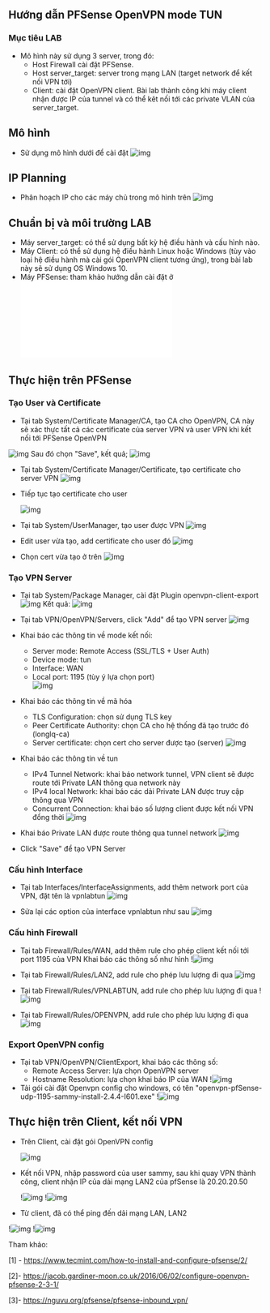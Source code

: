 ## Hướng dẫn PFSense OpenVPN mode TUN

### Mục tiêu LAB
- Mô hình này sử dụng 3 server, trong đó:
  - Host Firewall cài đặt PFSense.
  - Host server_target: server trong mạng LAN (target network để kết nối VPN tới)
  - Client: cài đặt OpenVPN client.
Bài lab thành công khi máy client nhận được IP của tunnel và có thể kêt nối tới các private VLAN của server_target.

## Mô hình 
- Sử dụng mô hình dưới để cài đặt
![img](../images/PFSense-OpenVPN.jpg)

## IP Planning
- Phân hoạch IP cho các máy chủ trong mô hình trên
![img](../images/ip-planning.jpg)

## Chuẩn bị và môi trường LAB
- Máy server_target: có thể sử dụng bất kỳ hệ điều hành và cấu hình nào.
- Máy Client: có thể sử dụng hệ điều hành Linux hoặc Windows (tùy vào loại hệ điều hành mà cài gói OpenVPN client tương ứng), trong bài lab này sẽ sử dụng OS Windows 10.
- Máy PFSense: tham khảo hướng dẫn cài đặt ở ![đây](./pfSense-install.md)
 

## Thực hiện trên PFSense

### Tạo User và Certificate

- Tại tab System/Certificate Manager/CA, tạo CA cho OpenVPN, CA này sẽ xác thực tất cả các certificate của server VPN và user VPN khi kết nối tới PFSense OpenVPN

 ![img](../images/ovpn_4.jpg)
 Sau đó chọn "Save", kết quả;
 ![img](../images/ovpn_5.jpg)
  
- Tại tab System/Certificate Manager/Certificate, tạo certificate cho server VPN
  ![img](../images/ovpn_5_1.jpg)

- Tiếp tục tạo certificate cho user

  ![img](../images/openvpn_tun/1.jpg)

- Tại tab System/UserManager, tạo user được VPN
  ![img](../images/openvpn_tun/2.jpg)

- Edit user vừa tạo, add certificate cho user đó
  ![img](../images/openvpn_tun/3.jpg)

- Chọn cert vừa tạo ở trên
  ![img](../images/openvpn_tun/4.jpg)

### Tạo VPN Server

- Tại tab System/Package Manager, cài đặt Plugin openvpn-client-export
  ![img](../images/ovpn_1.jpg)
  Kết quả:
  ![img](../images/ovpn_2.jpg)     

- Tại tab VPN/OpenVPN/Servers, click "Add" để tạo VPN server
  ![img](../images/ovpn_6_1.jpg)

- Khai báo các thông tin về mode kết nối:
  - Server mode: Remote Access (SSL/TLS + User Auth)
  - Device mode: tun
  - Interface: WAN
  - Local port: 1195 (tùy ý lựa chọn port)   
  ![img](../images/openvpn_tun/5.jpg) 
- Khai báo các thông tin về mã hóa
  - TLS Configuration: chọn sử dụng TLS key
  - Peer Certificate Authority: chọn CA cho hệ thống đã tạo trước đó (longlq-ca)
  - Server certificate: chọn cert cho server được tạo (server)
  ![img](../images/ovpn_8.jpg) 
- Khai báo các thông tin về tun
  - IPv4 Tunnel Network: khai báo network tunnel, VPN client sẽ được route tới Private LAN thông qua network này
  - IPv4 local Network: khai báo các dải Private LAN được truy cập thông qua VPN
  - Concurrent Connection: khai báo số lượng client được kết nối VPN đồng thời
  ![img](../images/openvpn_tun/6.jpg)

- Khai báo Private LAN được route thông qua tunnel network
  ![img](../images/openvpn_tun/7.jpg)

- Click "Save" để tạo VPN Server

### Cấu hình Interface

- Tại tab Interfaces/InterfaceAssignments, add thêm network port của VPN, đặt tên là vpnlabtun
  ![img](../images/openvpn_tun/8.jpg)

- Sửa lại các option của interface vpnlabtun như sau
  ![img](../images/openvpn_tun/9.jpg)

### Cấu hình Firewall

- Tại tab Firewall/Rules/WAN, add thêm rule cho phép client kết nối tới port 1195 của VPN
  Khai báo các thông số như hình
  !![img](../images/openvpn_tun/10.jpg)

- Tại tab Firewall/Rules/LAN2, add rule cho phép lưu lượng đi qua 
  ![img](../images/ovpn_14.jpg)

- Tại tab Firewall/Rules/VPNLABTUN, add rule cho phép lưu lượng đi qua 
  !![img](../images/openvpn_tun/11.jpg)

- Tại tab Firewall/Rules/OPENVPN, add rule cho phép lưu lượng đi qua 
  ![img](../images/ovpn_16.jpg)

### Export OpenVPN config
  - Tại tab VPN/OpenVPN/ClientExport, khai báo các thông số:
    - Remote Access Server: lựa chọn OpenVPN server
    - Hostname Resolution: lựa chọn khai báo IP của WAN
      !![img](../images/openvpn_tun/12.jpg)
  - Tải gói cài đặt Openvpn config cho windows, có tên "openvpn-pfSense-udp-1195-sammy-install-2.4.4-I601.exe"
    !![img](../images/openvpn_tun/13.jpg)

## Thực hiện trên Client, kết nối VPN
  - Trên Client, cài đặt gói OpenVPN config

    ![img](../images/ovpn_19.jpg)

  - Kết nối VPN, nhập password của user sammy, sau khi quay VPN thành công, client nhận IP của dải mạng LAN2 của pfSense là 20.20.20.50

    !![img](../images/openvpn_tun/14.jpg)
    !![img](../images/openvpn_tun/15.jpg)

  - Từ client, đã có thể ping đến dải mạng LAN, LAN2

  !![img](../images/openvpn_tun/16.jpg)
  !![img](../images/openvpn_tun/17.jpg)



Tham khảo:


[1] - https://www.tecmint.com/how-to-install-and-configure-pfsense/2/

[2]- https://jacob.gardiner-moon.co.uk/2016/06/02/configure-openvpn-pfsense-2-3-1/

[3]- https://nguvu.org/pfsense/pfsense-inbound_vpn/
